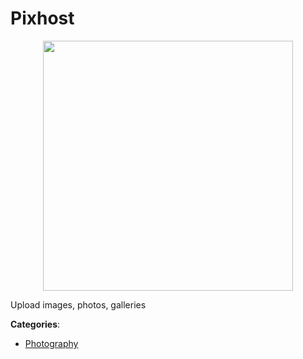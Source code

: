 # Pixhost
<p align="center">
    <img width="400" src="https://raw.githubusercontent.com/apis-list/apis-list/apis/pixhost/logo_256x256.png" />
</p>

Upload images, photos, galleries



**Categories**:

- [Photography](https://github.com/apis-list/apis-list#photography)



